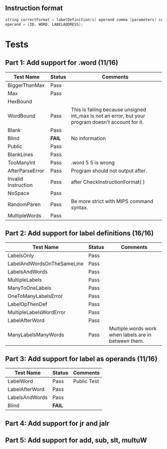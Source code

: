 ## Instruction format
```c
string correctFormat = labelDefinition(s) operand comma [parameters] comment;
operand = {ID, WORD, LABELADDRESS};
```

# Tests
## Part 1: Add support for .word (11/16)
| Test Name             | Status        | Comments                 |
| ----------                | ------           | ----------                           |
| BiggerThanMax     | Pass
|Max | Pass| |
| HexBound | | |
| WordBound | Pass | This is failing because unsigned int_max is not an error, but your program doesn't account for it. |
|Blank | Pass | |
|Blind |**FAIL** | No information |
| Public | Pass |  | |
| BlankLines | Pass | |
|TooManyInt | Pass | .word 5 5 is wrong |
|AfterParseError | Pass | Program should not output after. |
|Invalid Instruction |Pass | after CheckInstructionFormat( ) |
| NoSpace | Pass | |
| RandomParen | Pass |Be more strict with MIPS command syntax. |
| MultipleWords |Pass |  |

## Part 2: Add support for label definitions (16/16)
| Test Name             | Status        | Comments                 |
| ----------                | ------           | ----------                           |
| LabelsOnly | Pass | |
| LabelAndWordsOnTheSameLine |Pass | |
| LabelsAndWords | Pass|  |
|MultipleLabels | Pass| |
|ManyToOneLabels |Pass | |
| OneToManyLabelsError | Pass| |
|LabelOpThenDef | Pass| |
|MultipleLabelsWordError |Pass | |
| LabelAfterWord | Pass | |
| ManyLabelsManyWords | Pass| Multiple words work when labels are in between them. |
## Part 3: Add support for label as operands (11/16)
| Test Name             | Status        | Comments                 |
| ----------                | ------           | ----------                           |
| LabelWord | Pass | Public Test|
|LabelAfterWord | Pass | |
|LabelsAndWords | Pass | |
| Blind | **FAIL**| | 

## Part 4: Add support for jr and jalr

## Part 5: Add support for add, sub, slt, multuW
